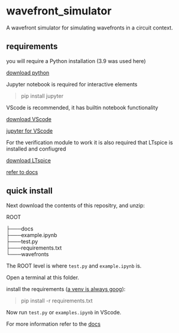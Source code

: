 # wavefront_simulator
A wavefront simulator for simulating wavefronts in a circuit context.

## requirements

you will require a Python installation (3.9 was used here)

[download python](https://www.python.org/downloads/)

Jupyter notebook is required for interactive elements

> pip install jupyter

VScode is recommended, it has builtin notebook functionality

[download VScode](https://code.visualstudio.com/download)

[jupyter for VScode](https://code.visualstudio.com/docs/datascience/jupyter-notebooks)

For the verification module to work it is also required that LTspice is installed and confiugred

[download LTspice](https://www.analog.com/en/design-center/design-tools-and-calculators/ltspice-simulator.html)

[refer to docs](https://wavefront-simulator.readthedocs.io/en/latest/)

## quick install

Next download the contents of this repositry, and unzip:

ROOT

├───docs<br />
├───example.ipynb<br />
├───test.py<br />
├───requirements.txt<br />
└───wavefronts<br />

The ROOT level is where `test.py` and `example.ipynb` is.

Open a terminal at this folder.

install the requirements ([a venv is always goog](https://realpython.com/python-virtual-environments-a-primer/)):

> pip install -r requirements.txt

Now run `test.py` or `examples.ipynb` in VScode.

For more information refer to the [docs](https://wavefront-simulator.readthedocs.io/en/latest/)

